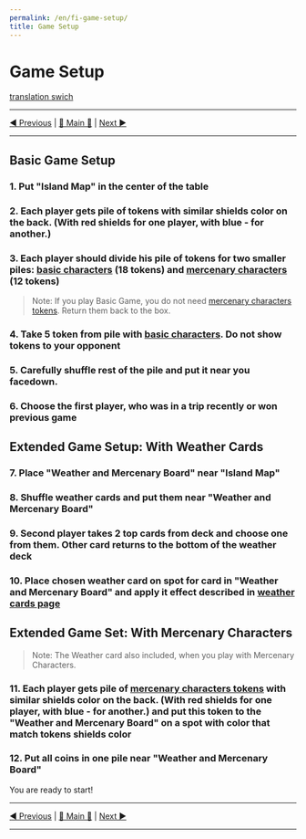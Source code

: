 ```yaml
---
permalink: /en/fi-game-setup/
title: Game Setup
---
```


# Game Setup

[translation swich](.)

***

[◄ Previous](WeatherCards.md) | [🚪 Main 🚪](IndexPage.md) | [Next ►](GamePlay.md)

***

## Basic Game Setup

### 1. Put "Island Map" in the center of the table

### 2. Each player gets pile of tokens with similar shields color on the back. (With red shields for one player, with blue - for another.)

### 3. Each player should divide his pile of tokens for two smaller piles: [basic characters](BasicCharactersDescription.md) (18 tokens) and [mercenary characters](MercenaryCharactersDescription.md) (12 tokens)

> Note: If you play Basic Game, you do not need [mercenary characters tokens](MercenaryCharactersDescription.md). Return them back to the box.

### 4. Take 5 token from pile with [basic characters](BasicCharactersDescription.md). Do not show tokens to your opponent

### 5. Carefully shuffle rest of the pile and put it near you facedown.

### 6. Choose the first player, who was in a trip recently or won previous game

## Extended Game Setup: With Weather Cards

### 7. Place "Weather and Mercenary Board" near "Island Map"

### 8. Shuffle weather cards and put them near "Weather and Mercenary Board"

### 9. Second player takes 2 top cards from deck and choose one from them. Other card returns to the bottom of the weather deck 

### 10. Place chosen weather card on spot for card in "Weather and Mercenary Board" and apply it effect described in [weather cards page](WeatherCards.md)

## Extended Game Set: With Mercenary Characters

> Note: The Weather card also included, when you play with Mercenary Characters.

### 11. Each player gets pile of [mercenary characters tokens](MercenaryCharactersDescription.md) with similar shields color on the back. (With red shields for one player, with blue - for another.) and put this token to the "Weather and Mercenary Board" on a spot with color that match tokens shields color

### 12. Put all coins in one pile near "Weather and Mercenary Board"

You are ready to start!

***

[◄ Previous](WeatherCards.md) | [🚪 Main 🚪](IndexPage.md) | [Next ►](GamePlay.md)

***

<!--Web links ref-->

<!--Image links ref-->